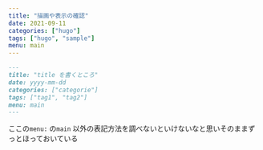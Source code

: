 ```yaml
---
title: "描画や表示の確認"
date: 2021-09-11
categories: ["hugo"]
tags: ["hugo", "sample"]
menu: main
---
```



```.md
---
title: "title を書くところ"
date: yyyy-mm-dd
categories: ["categorie"]
tags: ["tag1", "tag2"]
menu: main
---

```

ここの`menu:` の`main` 以外の表記方法を調べないといけないなと思いそのままずっとほっておいている
